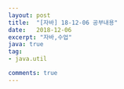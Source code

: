 ```yaml
---
layout: post
title:  "[자바] 18-12-06 공부내용"
date:   2018-12-06
excerpt: "자바,수업"
java: true
tag:
- java.util

comments: true
---
```


